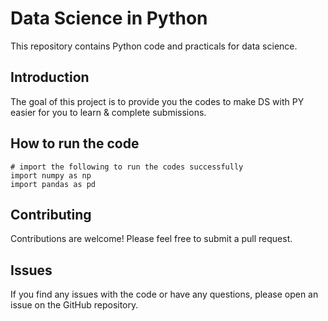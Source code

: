 # Data Science in Python
This repository contains Python code and practicals for data science.

## Introduction
The goal of this project is to provide you the codes to make DS with PY easier for you to learn & complete submissions.

## How to run the code
```
# import the following to run the codes successfully 
import numpy as np
import pandas as pd
```
## Contributing
Contributions are welcome! Please feel free to submit a pull request.

## Issues
If you find any issues with the code or have any questions, please open an issue on the GitHub repository.
